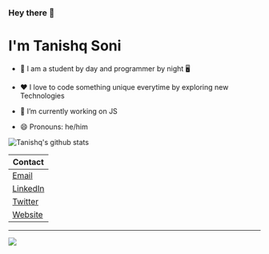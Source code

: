 ### Hey there 👋
# I'm Tanishq Soni

- 🌅 I am a student by day and programmer by night 🖥️

- ❤️ I love to code something unique everytime by exploring new Technologies

- 🔭 I’m currently working on JS

- 😄 Pronouns: he/him

![Tanishq's github stats](https://github-readme-stats.vercel.app/api?username=tanishq-soni&theme=dark&show_icons=true)

| Contact |
|---|
| [Email](mailto:hi@tanishqsoni.me) |
| [LinkedIn](https://www.linkedin.com/in/tanishq-soni) |
| [Twitter](https://twitter.com/tanishq_soni_) |
| [Website](https://tanishqsoni.me ) |

<hr>
<img src="https://komarev.com/ghpvc/?username=tanishq-soni&color=50d9eb&label=Profile+views" /> 

